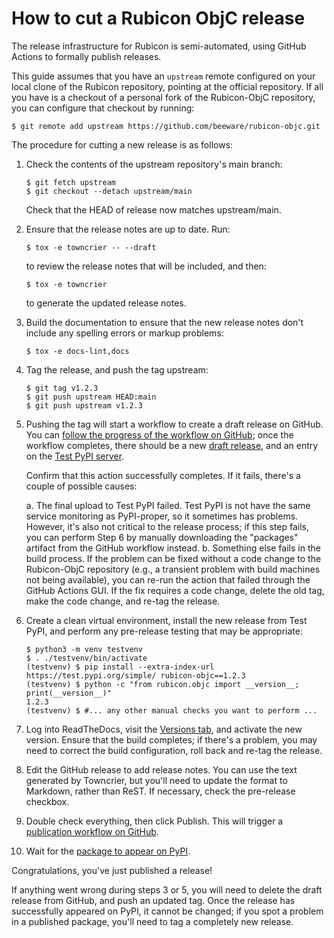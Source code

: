 # How to cut a Rubicon ObjC release

The release infrastructure for Rubicon is semi-automated, using GitHub
Actions to formally publish releases.

This guide assumes that you have an `upstream` remote configured on your
local clone of the Rubicon repository, pointing at the official
repository. If all you have is a checkout of a personal fork of the
Rubicon-ObjC repository, you can configure that checkout by running:

```console
$ git remote add upstream https://github.com/beeware/rubicon-objc.git
```

The procedure for cutting a new release is as follows:

1.  Check the contents of the upstream repository's main branch:

    ```console
    $ git fetch upstream
    $ git checkout --detach upstream/main
    ```

    Check that the HEAD of release now matches upstream/main.

2.  Ensure that the release notes are up to date. Run:

    ```console
    $ tox -e towncrier -- --draft
    ```

    to review the release notes that will be included, and then:

    ```console
    $ tox -e towncrier
    ```

    to generate the updated release notes.

3.  Build the documentation to ensure that the new release notes don't
    include any spelling errors or markup problems:

    ```console
    $ tox -e docs-lint,docs
    ```

4.  Tag the release, and push the tag upstream:

    ```console
    $ git tag v1.2.3
    $ git push upstream HEAD:main
    $ git push upstream v1.2.3
    ```

5.  Pushing the tag will start a workflow to create a draft release on
    GitHub. You can [follow the progress of the workflow on
    GitHub](https://github.com/beeware/rubicon-objc/actions?query=workflow%3A%22Create+Release%22);
    once the workflow completes, there should be a new [draft
    release](https://github.com/beeware/rubicon-objc/releases), and an
    entry on the [Test PyPI
    server](https://test.pypi.org/project/rubicon-objc/).

    Confirm that this action successfully completes. If it fails,
    there's a couple of possible causes:

    a.  The final upload to Test PyPI failed. Test PyPI is not have the
        same service monitoring as PyPI-proper, so it sometimes has
        problems. However, it's also not critical to the release
        process; if this step fails, you can perform Step 6 by manually
        downloading the "packages" artifact from the GitHub workflow
        instead.
    b.  Something else fails in the build process. If the problem can be
        fixed without a code change to the Rubicon-ObjC repository
        (e.g., a transient problem with build machines not being
        available), you can re-run the action that failed through the
        GitHub Actions GUI. If the fix requires a code change, delete
        the old tag, make the code change, and re-tag the release.

6.  Create a clean virtual environment, install the new release from
    Test PyPI, and perform any pre-release testing that may be
    appropriate:

    ```console
    $ python3 -m venv testvenv
    $ . ./testvenv/bin/activate
    (testvenv) $ pip install --extra-index-url https://test.pypi.org/simple/ rubicon-objc==1.2.3
    (testvenv) $ python -c "from rubicon.objc import __version__; print(__version__)"
    1.2.3
    (testvenv) $ #... any other manual checks you want to perform ...
    ```

7.  Log into ReadTheDocs, visit the [Versions
    tab](https://readthedocs.org/projects/rubicon-objc/versions/), and
    activate the new version. Ensure that the build completes; if
    there's a problem, you may need to correct the build configuration,
    roll back and re-tag the release.

8.  Edit the GitHub release to add release notes. You can use the text
    generated by Towncrier, but you'll need to update the format to
    Markdown, rather than ReST. If necessary, check the pre-release
    checkbox.

9.  Double check everything, then click Publish. This will trigger a
    [publication workflow on
    GitHub](https://github.com/beeware/rubicon-objc/actions?query=workflow%3A%22Upload+Python+Package%22).

10. Wait for the [package to appear on
    PyPI](https://pypi.org/project/rubicon-objc/).

Congratulations, you've just published a release!

If anything went wrong during steps 3 or 5, you will need to delete the
draft release from GitHub, and push an updated tag. Once the release has
successfully appeared on PyPI, it cannot be changed; if you spot a
problem in a published package, you'll need to tag a completely new
release.
